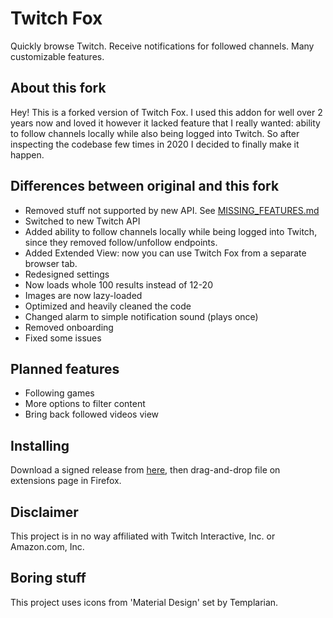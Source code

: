 # Twitch Fox
Quickly browse Twitch. Receive notifications for followed channels. Many customizable features.

## About this fork
Hey! This is a forked version of Twitch Fox. I used this addon for well over 2 years now and loved it however it lacked feature that I really wanted: ability to follow channels locally while also being logged into Twitch. So after inspecting the codebase few times in 2020 I decided to finally make it happen.

## Differences between original and this fork
- Removed stuff not supported by new API. See [MISSING_FEATURES.md](MISSING_FEATURES.md)
- Switched to new Twitch API
- Added ability to follow channels locally while being logged into Twitch, since they removed follow/unfollow endpoints.
- Added Extended View: now you can use Twitch Fox from a separate browser tab.
- Redesigned settings
- Now loads whole 100 results instead of 12-20
- Images are now lazy-loaded
- Optimized and heavily cleaned the code
- Changed alarm to simple notification sound (plays once)
- Removed onboarding
- Fixed some issues

## Planned features
- Following games
- More options to filter content
- Bring back followed videos view

## Installing
Download a signed release from [here](https://github.com/kubaska/twitch-fox/releases), then drag-and-drop file on extensions page in Firefox.

## Disclaimer
This project is in no way affiliated with Twitch Interactive, Inc. or Amazon.com, Inc.

## Boring stuff
This project uses icons from 'Material Design' set by Templarian.
